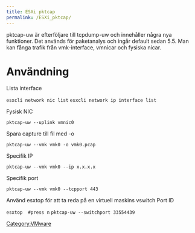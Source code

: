 ```yaml
---
title: ESXi pktcap
permalink: /ESXi_pktcap/
---
```


pktcap-uw är efterföljare till tcpdump-uw och innehåller några nya
funktioner. Det används för paketanalys och ingår default sedan 5.5. Man
kan fånga trafik från vmk-interface, vmnicar och fysiska nicar.

Användning
==========

Lista interface

`esxcli network nic list`
`esxcli network ip interface list`

Fysisk NIC

`pktcap-uw --uplink vmnic0`

Spara capture till fil med -o

`pktcap-uw --vmk vmk0 -o vmk0.pcap`

Specifik IP

`pktcap-uw --vmk vmk0 --ip x.x.x.x`

Specifik port

`pktcap-uw --vmk vmk0 --tcpport 443`

Använd esxtop för att ta reda på en virtuell maskins vswitch Port ID

`esxtop  #press n`
`pktcap-uw --switchport 33554439`

[Category:VMware](/Category:VMware "wikilink")